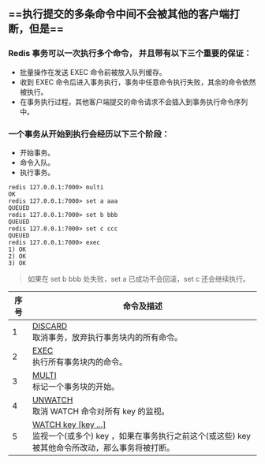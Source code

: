 
## ==执行提交的多条命令中间不会被其他的客户端打断，但是==
### Redis 事务可以一次执行多个命令， 并且带有以下三个重要的保证：

- 批量操作在发送 EXEC 命令前被放入队列缓存。
- 收到 EXEC 命令后进入事务执行，事务中任意命令执行失败，其余的命令依然被执行。
- 在事务执行过程，其他客户端提交的命令请求不会插入到事务执行命令序列中。

### 一个事务从开始到执行会经历以下三个阶段：

- 开始事务。
- 命令入队。
- 执行事务。



```
redis 127.0.0.1:7000> multi
OK
redis 127.0.0.1:7000> set a aaa
QUEUED
redis 127.0.0.1:7000> set b bbb
QUEUED
redis 127.0.0.1:7000> set c ccc
QUEUED
redis 127.0.0.1:7000> exec
1) OK
2) OK
3) OK
```

> 如果在 set b bbb 处失败，set a 已成功不会回滚，set c 还会继续执行。


|序号|命令及描述|
|---|---|
|1|[DISCARD](https://www.runoob.com/redis/transactions-discard.html)  <br>取消事务，放弃执行事务块内的所有命令。|
|2|[EXEC](https://www.runoob.com/redis/transactions-exec.html)  <br>执行所有事务块内的命令。|
|3|[MULTI](https://www.runoob.com/redis/transactions-multi.html)  <br>标记一个事务块的开始。|
|4|[UNWATCH](https://www.runoob.com/redis/transactions-unwatch.html)  <br>取消 WATCH 命令对所有 key 的监视。|
|5|[WATCH key [key ...]](https://www.runoob.com/redis/transactions-watch.html)  <br>监视一个(或多个) key ，如果在事务执行之前这个(或这些) key 被其他命令所改动，那么事务将被打断。|

